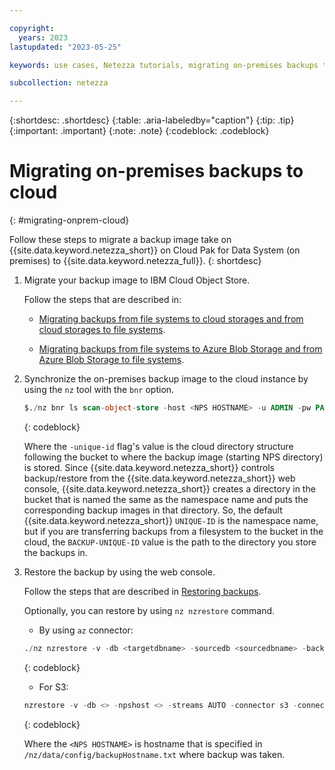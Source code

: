 ```yaml
---

copyright:
  years: 2023
lastupdated: "2023-05-25"

keywords: use cases, Netezza tutorials, migrating on-premises backups to cloud, migrating

subcollection: netezza

---
```


{:shortdesc: .shortdesc}
{:table: .aria-labeledby="caption"}
{:tip: .tip}
{:important: .important}
{:note: .note}
{:codeblock: .codeblock}

# Migrating on-premises backups to cloud
{: #migrating-onprem-cloud}

Follow these steps to migrate a backup image take on {{site.data.keyword.netezza_short}} on Cloud Pak for Data System (on premises) to {{site.data.keyword.netezza_full}}.
{: shortdesc}

1. Migrate your backup image to IBM Cloud Object Store.

   Follow the steps that are described in:

   - [Migrating backups from file systems to cloud storages and from cloud storages to file systems](https://www.ibm.com/docs/en/netezza?topic=mb-migrating-backups-from-file-systems-cloud-storages-from-cloud-storages-file-systems).

   - [Migrating backups from file systems to Azure Blob Storage and from Azure Blob Storage to file systems](https://www.ibm.com/docs/en/netezza?topic=mb-migrating-backups-from-file-systems-azure-blob-storage-from-azure-blob-storage-file-systems).

1. Synchronize the on-premises backup image to the cloud instance by using the `nz` tool with the `bnr` option.

   ```sql
   $./nz bnr ls scan-object-store -host <NPS HOSTNAME> -u ADMIN -pw PASSWORD -unique-id BACKUP-UNIQUE-ID
   ```
   {: codeblock}

   Where the `-unique-id` flag's value is the cloud directory structure following the bucket to where the backup image (starting NPS directory) is stored. Since {{site.data.keyword.netezza_short}} controls backup/restore from the {{site.data.keyword.netezza_short}} web console, {{site.data.keyword.netezza_short}} creates a directory in the bucket that is named the same as the namespace name and puts the corresponding backup images in that directory. So, the default {{site.data.keyword.netezza_short}} `UNIQUE-ID` is the namespace name, but if you are transferring backups from a filesystem to the bucket in the cloud, the `BACKUP-UNIQUE-ID` value is the path to the directory you store the backups in.

1. Restore the backup by using the web console.

   Follow the steps that are described in [Restoring backups](/docs/netezza?topic=netezza-bnr-webconsole#restore-backups).

   Optionally, you can restore by using `nz nzrestore` command.

   - By using `az` connector:

   ```sql
   ./nz nzrestore -v -db <targetdbname> -sourcedb <sourcedbname> -backupset <> -npshost <> -connector az -connectorArgs "UNIQUE_ID=<>:STORAGE_ACCOUNT=<>:KEY=<>:CONTAINER=<>:REGION=<>:BLOCK_SIZE_MB=25" -u admin -pw <XXXX> -npshost <NPS HOSTNAME>
   ```
   {: codeblock}

   - For S3:

   ```sql
   nzrestore -v -db <> -npshost <> -streams AUTO -connector s3 -connectorArgs BUCKET_URL=<>:UNIQUE_ID=<>:ACCESS_KEY_ID=<>:SECRET_ACCESS_KEY=<>:DEFAULT_REGION=<> -u admin -pw <XXXX> -npshost <NPS HOSTNAME>
   ```
   {: codeblock}

   Where the `<NPS HOSTNAME>` is hostname that is specified in `/nz/data/config/backupHostname.txt` where backup was taken.
